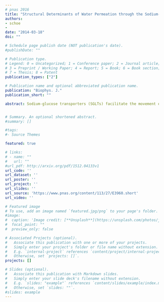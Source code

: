 ```yaml
---
# pnas 2016
title: "Structural Determinants of Water Permeation through the Sodium-Galactose Transporter vSGLT"
authors:
- schoe 
- 
date: "2014-03-18"
doi: ""

# Schedule page publish date (NOT publication's date).
#publishDate: ""

# Publication type.
# Legend: 0 = Uncategorized; 1 = Conference paper; 2 = Journal article;
# 3 = Preprint / Working Paper; 4 = Report; 5 = Book; 6 = Book section;
# 7 = Thesis; 8 = Patent
publication_types: ["2"]

# Publication name and optional abbreviated publication name.
publication: "Biophys. J."
publication_short: ""

abstract: Sodium-glucose transporters (SGLTs) facilitate the movement of water across the cell membrane, playing a central role in cellular homeostasis. Here, we present a detailed analysis of the mechanism of water permeation through the inward-facing state of vSGLT based on nearly 10 μs of molecular dynamics simulations. These simulations reveal the transient formation of a continuous water channel through the transporter that permits water to permeate the protein. Trajectories in which spontaneous release of galactose is observed, as well as those in which galactose remains in the binding site, show that the permeation rate, although modulated by substrate occupancy, is not tightly coupled to substrate release. Using a, to our knowledge, novel channel-detection algorithm, we identify the key residues that control water flow through the transporter and show that solvent gating is regulated by side-chain motions in a small number of residues on the extracellular face. A sequence alignment reveals the presence of two insertion sites in mammalian SGLTs that flank these outer-gate residues. We hypothesize that the absence of these sites in vSGLT may account for the high water permeability values for vSGLT determined via simulation compared to the lower experimental estimates for mammalian SGLT1.


# Summary. An optional shortened abstract.
#summary: []

#tags:
#- Source Themes

featured: true

# links:
# - name: ""
#   url: ""
#url_pdf: http://arxiv.org/pdf/1512.04133v1
url_code: ''
url_dataset: ''
url_poster: ''
url_project: ''
url_slides: ''
url_source: 'https://www.pnas.org/content/113/27/E3960.short'
url_video: ''

# Featured image
# To use, add an image named `featured.jpg/png` to your page's folder. 
#image:
#  caption: 'Image credit: [**Unsplash**](https://unsplash.com/photos/jdD8gXaTZsc)'
#  focal_point: ""
#  preview_only: false

# Associated Projects (optional).
#   Associate this publication with one or more of your projects.
#   Simply enter your project's folder or file name without extension.
#   E.g. `internal-project` references `content/project/internal-project/index.md`.
#   Otherwise, set `projects: []`.
projects: []

# Slides (optional).
#   Associate this publication with Markdown slides.
#   Simply enter your slide deck's filename without extension.
#   E.g. `slides: "example"` references `content/slides/example/index.md`.
#   Otherwise, set `slides: ""`.
#slides: example
---
```



